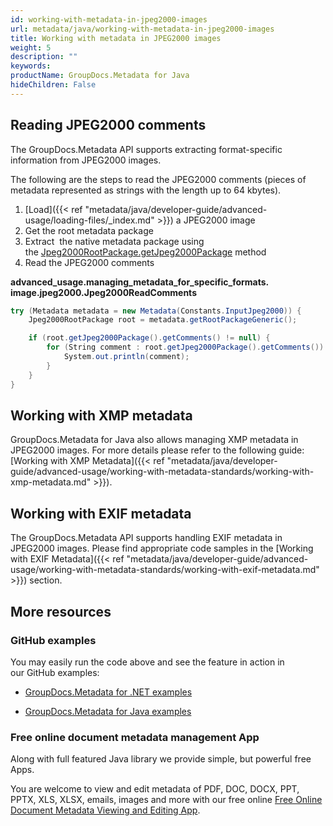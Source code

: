 ```yaml
---
id: working-with-metadata-in-jpeg2000-images
url: metadata/java/working-with-metadata-in-jpeg2000-images
title: Working with metadata in JPEG2000 images
weight: 5
description: ""
keywords: 
productName: GroupDocs.Metadata for Java
hideChildren: False
---
```

## Reading JPEG2000 comments

The GroupDocs.Metadata API supports extracting format-specific information from JPEG2000 images.

The following are the steps to read the JPEG2000 comments (pieces of metadata represented as strings with the length up to 64 kbytes).

1.  [Load]({{< ref "metadata/java/developer-guide/advanced-usage/loading-files/_index.md" >}}) a JPEG2000 image
2.  Get the root metadata package
3.  Extract  the native metadata package using the [Jpeg2000RootPackage.getJpeg2000Package](https://reference.groupdocs.com/metadata/java/com.groupdocs.metadata.core/Jpeg2000RootPackage#getJpeg2000Package()) method
4.  Read the JPEG2000 comments

**advanced\_usage.managing\_metadata\_for\_specific\_formats.<WBR>image.jpeg2000.Jpeg2000ReadComments**

```csharp
try (Metadata metadata = new Metadata(Constants.InputJpeg2000)) {
	Jpeg2000RootPackage root = metadata.getRootPackageGeneric();

	if (root.getJpeg2000Package().getComments() != null) {
		for (String comment : root.getJpeg2000Package().getComments()) {
			System.out.println(comment);
		}
	}
}
```

## Working with XMP metadata

GroupDocs.Metadata for Java also allows managing XMP metadata in JPEG2000 images. For more details please refer to the following guide: [Working with XMP Metadata]({{< ref "metadata/java/developer-guide/advanced-usage/working-with-metadata-standards/working-with-xmp-metadata.md" >}}).

## Working with EXIF metadata

The GroupDocs.Metadata API supports handling EXIF metadata in JPEG2000 images. Please find appropriate code samples in the [Working with EXIF Metadata]({{< ref "metadata/java/developer-guide/advanced-usage/working-with-metadata-standards/working-with-exif-metadata.md" >}}) section.

## More resources

### GitHub examples

You may easily run the code above and see the feature in action in our GitHub examples:

*   [GroupDocs.Metadata for .NET examples](https://github.com/groupdocs-metadata/GroupDocs.Metadata-for-.NET)
    
*   [GroupDocs.Metadata for Java examples](https://github.com/groupdocs-metadata/GroupDocs.Metadata-for-Java)
    

### Free online document metadata management App

Along with full featured Java library we provide simple, but powerful free Apps.

You are welcome to view and edit metadata of PDF, DOC, DOCX, PPT, PPTX, XLS, XLSX, emails, images and more with our free online [Free Online Document Metadata Viewing and Editing App](https://products.groupdocs.app/metadata).
